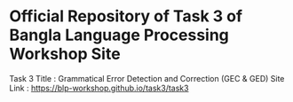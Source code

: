 # Official Repository of Task 3 of Bangla Language Processing Workshop Site
Task 3 Title : Grammatical Error Detection and Correction (GEC & GED)
Site Link : https://blp-workshop.github.io/task3/task3
